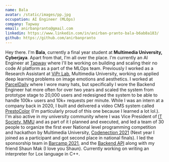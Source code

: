 ```yaml
---
name: Bala
avatar: /static/images/pp.jpg
occupation: AI Engineer (MLOps)
company: Tapway
email: anirbanpranto@gmail.com
linkedin: https://www.linkedin.com/in/anirban-pranto-bala-b6ab8a183/
github: https://github.com/anirbanpranto
---
```


Hey there. I'm **Bala**, currently a final year student at **Multimedia University, Cyberjaya**. Apart from that, I'm all over the place. I'm currently an AI Engineer at [Tapway](https://gotapway.com/) where I'll be working on building and scaling their no code AI platform as a part of the MLOps team. Previously I worked as a Research Assistant at [ViPr Lab](https://github.com/viprlab), Multimedia University, working on applied deep learning problems on image emotions and aesthetics. I worked at [ParcelDaily](https://parceldaily.com) where I wore many hats, but specifically I wore the Backend Engineer hat more often for over two years and scaled the system from prototype stage to 20,000 users and redesigned the system to be able to handle 100k+ users and 10k+ requests per minute. While I was an intern at a company back in 2020, I built and delivered a video CMS system called [PrestoColor](https://www.prestocolor.online/video-cms-and-player) (I'm particularly proud of this one because I learned a lot lol.). I'm also active in my university community where I was Vice President of [IT Society, MMU](http://itsociety.rocks/) and as part of it I planned and executed, and led a team of 30 people to organize the first ever National level programming competition and hackathon by Multimedia University, [Codenection 2021](https://www.facebook.com/CodeNection/) (Next year I joined as a participant and got second place in national finals). I led the sponsorship team in [Barcamp 2021](https://barcampcyberjaya.org/), and the [Backend API](https://github.com/anirbanpranto/barcamp-2021-api) along with my friend Shaun Mak (I love you Shaun). Currently working on writing an interpreter for Lox language in C++.
